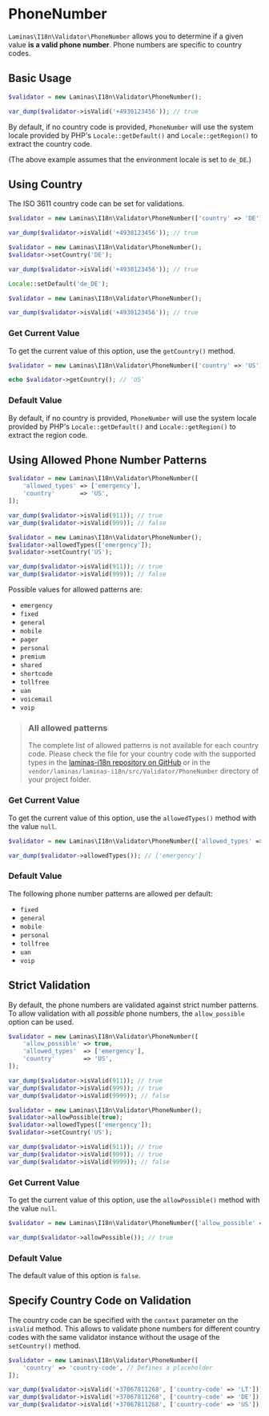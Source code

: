 # PhoneNumber

`Laminas\I18n\Validator\PhoneNumber` allows you to determine if a given value
**is a valid phone number**. Phone numbers are specific to country codes.

## Basic Usage

```php
$validator = new Laminas\I18n\Validator\PhoneNumber();

var_dump($validator->isValid('+4930123456')); // true
```

By default, if no country code is provided, `PhoneNumber` will use the system
locale provided by PHP's `Locale::getDefault()` and `Locale::getRegion()` to
extract the country code.

(The above example assumes that the environment locale is set to `de_DE`.)

## Using Country 

The ISO 3611 country code can be set for validations.

```php fct_label="Constructor Usage"
$validator = new Laminas\I18n\Validator\PhoneNumber(['country' => 'DE']);

var_dump($validator->isValid('+4930123456')); // true
```

```php fct_label="Setter Usage"
$validator = new Laminas\I18n\Validator\PhoneNumber();
$validator->setCountry('DE');

var_dump($validator->isValid('+4930123456')); // true
```

```php fct_label="Locale Class Usage"
Locale::setDefault('de_DE');

$validator = new Laminas\I18n\Validator\PhoneNumber();

var_dump($validator->isValid('+4930123456')); // true
```

### Get Current Value

To get the current value of this option, use the `getCountry()` method.

```php
$validator = new Laminas\I18n\Validator\PhoneNumber(['country' => 'US']);

echo $validator->getCountry(); // 'US'
```

### Default Value

By default, if no country is provided, `PhoneNumber` will use the system locale
provided by PHP's `Locale::getDefault()` and `Locale::getRegion()` to extract
the region code.

## Using Allowed Phone Number Patterns

```php fct_label="Constructor Usage"
$validator = new Laminas\I18n\Validator\PhoneNumber([
    'allowed_types' => ['emergency'],
    'country'       => 'US',
]);

var_dump($validator->isValid(911)); // true
var_dump($validator->isValid(999)); // false
```

```php fct_label="Setter Usage"
$validator = new Laminas\I18n\Validator\PhoneNumber();
$validator->allowedTypes(['emergency']);
$validator->setCountry('US');

var_dump($validator->isValid(911)); // true
var_dump($validator->isValid(999)); // false
```

Possible values for allowed patterns are:

- `emergency`
- `fixed`
- `general`
- `mobile`
- `pager`
- `personal`
- `premium`
- `shared`
- `shortcode`
- `tollfree`
- `uan`
- `voicemail`
- `voip`

> ### All allowed patterns
>
> The complete list of allowed patterns is not available for each country code.
> Please check the file for your country code with the supported types in the
> [laminas-i18n repository on GitHub](https://github.com/laminas/laminas-i18n/tree/master/src/Validator/PhoneNumber)
> or in the `vendor/laminas/laminas-i18n/src/Validator/PhoneNumber` directory
> of your project folder.

### Get Current Value

To get the current value of this option, use the `allowedTypes()` method with
the value `null`.

```php
$validator = new Laminas\I18n\Validator\PhoneNumber(['allowed_types' => ['emergency']]);

var_dump($validator->allowedTypes()); // ['emergency']
```

### Default Value

The following phone number patterns are allowed per default:

* `fixed`
* `general`
* `mobile`
* `personal`
* `tollfree`
* `uan`
* `voip`

## Strict Validation

By default, the phone numbers are validated against strict number patterns. To
allow validation with all _possible_ phone numbers, the `allow_possible` option
can be used.

```php fct_label="Constructor Usage"
$validator = new Laminas\I18n\Validator\PhoneNumber([
    'allow_possible' => true,
    'allowed_types'  => ['emergency'],
    'country'        => 'US',
]);

var_dump($validator->isValid(911)); // true
var_dump($validator->isValid(999)); // true
var_dump($validator->isValid(9999)); // false
```

```php fct_label="Setter Usage"
$validator = new Laminas\I18n\Validator\PhoneNumber();
$validator->allowPossible(true);
$validator->allowedTypes(['emergency']);
$validator->setCountry('US');

var_dump($validator->isValid(911)); // true
var_dump($validator->isValid(999)); // true
var_dump($validator->isValid(9999)); // false
```

### Get Current Value

To get the current value of this option, use the `allowPossible()` method with
the value `null`.

```php
$validator = new Laminas\I18n\Validator\PhoneNumber(['allow_possible' => true]);

var_dump($validator->allowPossible()); // true
```

### Default Value

The default value of this option is `false`.

## Specify Country Code on Validation

The country code can be specified with the `context` parameter on the `isValid`
method. This allows to validate phone numbers for different country codes with
the same validator instance without the usage of the `setCountry()` method.

```php
$validator = new Laminas\I18n\Validator\PhoneNumber([
    'country' => 'country-code', // Defines a placeholder
]);

var_dump($validator->isValid('+37067811268', ['country-code' => 'LT'])); // true
var_dump($validator->isValid('+37067811268', ['country-code' => 'DE'])); // false
var_dump($validator->isValid('+37067811268', ['country-code' => 'US'])); // false
```
